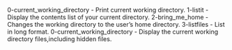 0-current_working_directory - Print current working directory.
1-listit - Display the contents list of your current directory.
2-bring_me_home - Changes the working directory to the user’s home directory.
3-listfiles - List in long format.
0-current_working_directory - Display the current working directory files,including hidden files.
